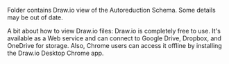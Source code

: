 Folder contains Draw.io view of the Autoreduction Schema. Some details may be out of date.

A bit about how to view Draw.io files: Draw.io is completely free to use. It's available as a Web service and can connect to Google Drive, Dropbox, and OneDrive for storage. Also, Chrome users can access it offline by installing the Draw.io Desktop Chrome app.
